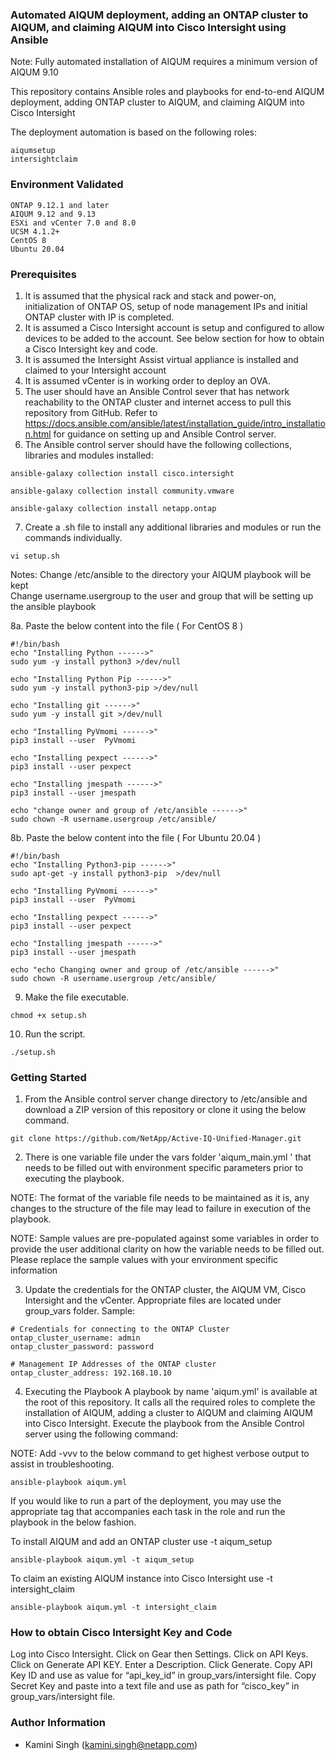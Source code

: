 ### Automated AIQUM deployment, adding an ONTAP cluster to AIQUM, and claiming AIQUM into Cisco Intersight using Ansible

Note: Fully automated installation of AIQUM requires a minimum version of AIQUM 9.10

This repository contains Ansible roles and playbooks for end-to-end AIQUM deployment, adding ONTAP cluster to AIQUM, and claiming AIQUM into Cisco Intersight

The deployment automation is based on the following roles:

```
aiqumsetup
intersightclaim
```

### Environment Validated

```
ONTAP 9.12.1 and later
AIQUM 9.12 and 9.13
ESXi and vCenter 7.0 and 8.0
UCSM 4.1.2+
CentOS 8
Ubuntu 20.04
```

### Prerequisites
1. It is assumed that the physical rack and stack and power-on, initialization of ONTAP OS, setup of node management IPs and initial ONTAP cluster with IP is completed.
2. It is assumed a Cisco Intersight account is setup and configured to allow devices to be added to the account. See below section for how to obtain a Cisco Intersight key and code.
3. It is assumed the Intersight Assist virtual appliance is installed and claimed to your Intersight account 
4. It is assumed vCenter is in working order to deploy an OVA.
5. The user should have an Ansible Control sever that has network reachability to the ONTAP cluster and internet access to pull this repository from GitHub. Refer to https://docs.ansible.com/ansible/latest/installation_guide/intro_installation.html for guidance on setting up and Ansible Control server.
6. The Ansible control server should have the following collections, libraries and modules installed:

```
ansible-galaxy collection install cisco.intersight

ansible-galaxy collection install community.vmware

ansible-galaxy collection install netapp.ontap

```

7. Create a .sh file to install any additional libraries and modules or run the commands individually.

```
vi setup.sh
```

Notes:
Change /etc/ansible to the directory your AIQUM playbook will be kept \
Change username.usergroup to the user and group that will be setting up the ansible playbook 

8a. Paste the below content into the file ( For CentOS 8 )

```
#!/bin/bash
echo "Installing Python ------>"
sudo yum -y install python3 >/dev/null

echo "Installing Python Pip ------>"
sudo yum -y install python3-pip >/dev/null

echo "Installing git ------>"
sudo yum -y install git >/dev/null

echo "Installing PyVmomi ------>"
pip3 install --user  PyVmomi

echo "Installing pexpect ------>"
pip3 install --user pexpect

echo "Installing jmespath ------>"
pip3 install --user jmespath

echo "change owner and group of /etc/ansible ------>"
sudo chown -R username.usergroup /etc/ansible/

```

8b. Paste the below content into the file ( For Ubuntu 20.04 )

```
#!/bin/bash
echo "Installing Python3-pip ------>"
sudo apt-get -y install python3-pip  >/dev/null

echo "Installing PyVmomi ------>"
pip3 install --user  PyVmomi

echo "Installing pexpect ------>"
pip3 install --user pexpect

echo "Installing jmespath ------>"
pip3 install --user jmespath

echo "echo Changing owner and group of /etc/ansible ------>"
sudo chown -R username.usergroup /etc/ansible/

```

9. Make the file executable.

```
chmod +x setup.sh
```

10. Run the script.

```
./setup.sh
```

### Getting Started
1. From the Ansible control server change directory to /etc/ansible and download a ZIP version of this repository or clone it using the below command.

```
git clone https://github.com/NetApp/Active-IQ-Unified-Manager.git
```

2. There is one variable file under the vars folder 'aiqum_main.yml ' that needs to be filled out with environment specific parameters prior to executing the playbook.

NOTE: The format of the variable file needs to be maintained as it is, any changes to the structure of the file may lead to failure in execution of the playbook.

NOTE: Sample values are pre-populated against some variables in order to provide the user additional clarity on how the variable needs to be filled out. Please replace the sample values with your environment specific information

3. Update the credentials for the ONTAP cluster, the AIQUM VM, Cisco Intersight and the vCenter. Appropriate files are located under group_vars folder. 
Sample:

```
# Credentials for connecting to the ONTAP Cluster
ontap_cluster_username: admin
ontap_cluster_password: password

# Management IP Addresses of the ONTAP cluster
ontap_cluster_address: 192.168.10.10
```

4. Executing the Playbook A playbook by name 'aiqum.yml' is available at the root of this repository. It calls all the required roles to complete the installation of AIQUM, adding a cluster to AIQUM and claiming AIQUM into Cisco Intersight. Execute the playbook from the Ansible Control server using the following command:

NOTE: Add -vvv to the below command to get highest verbose output to assist in troubleshooting.

```
ansible-playbook aiqum.yml
```

If you would like to run a part of the deployment, you may use the appropriate tag that accompanies each task in the role and run the playbook in the below fashion.

To install AIQUM and add an ONTAP cluster use -t aiqum_setup

```
ansible-playbook aiqum.yml -t aiqum_setup
```

To claim an existing AIQUM instance into Cisco Intersight use -t intersight_claim

```
ansible-playbook aiqum.yml -t intersight_claim
```

### How to obtain Cisco Intersight Key and Code

Log into Cisco Intersight.
Click on Gear then Settings.
Click on API Keys.
Click on Generate API KEY.
Enter a Description.
Click Generate.
Copy API Key ID and use as value for “api_key_id” in group_vars/intersight file.
Copy Secret Key and paste into a text file and use as path for “cisco_key” in group_vars/intersight file.

### Author Information
* Kamini Singh (kamini.singh@netapp.com)
